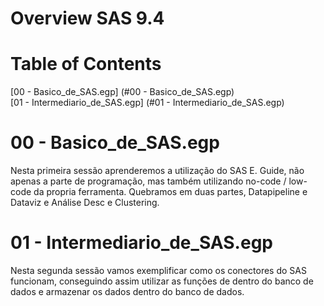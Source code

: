 # Overview SAS 9.4

# Table of Contents  
[00 - Basico_de_SAS.egp] (#00 - Basico_de_SAS.egp)  
[01 - Intermediario_de_SAS.egp] (#01 - Intermediario_de_SAS.egp)  


# 00 - Basico_de_SAS.egp

Nesta primeira sessão aprenderemos a utilização do SAS E. Guide, não apenas a parte de programação, mas também utilizando no-code / low-code da propria ferramenta. Quebramos em duas partes, Datapipeline e Dataviz e Análise Desc e Clustering.

# 01 - Intermediario_de_SAS.egp

Nesta segunda sessão vamos exemplificar como os conectores do SAS funcionam, conseguindo assim utilizar as funções de dentro do banco de dados e armazenar os dados dentro do banco de dados.
